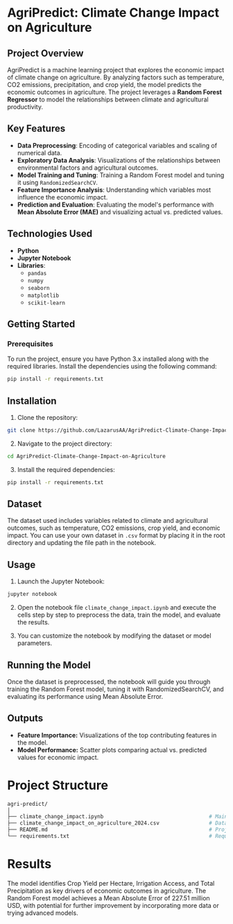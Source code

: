# **AgriPredict: Climate Change Impact on Agriculture**

## **Project Overview**
AgriPredict is a machine learning project that explores the economic impact of climate change on agriculture. By analyzing factors such as temperature, CO2 emissions, precipitation, and crop yield, the model predicts the economic outcomes in agriculture. The project leverages a **Random Forest Regressor** to model the relationships between climate and agricultural productivity.

## **Key Features**
- **Data Preprocessing**: Encoding of categorical variables and scaling of numerical data.
- **Exploratory Data Analysis**: Visualizations of the relationships between environmental factors and agricultural outcomes.
- **Model Training and Tuning**: Training a Random Forest model and tuning it using `RandomizedSearchCV`.
- **Feature Importance Analysis**: Understanding which variables most influence the economic impact.
- **Prediction and Evaluation**: Evaluating the model's performance with **Mean Absolute Error (MAE)** and visualizing actual vs. predicted values.

## **Technologies Used**
- **Python**
- **Jupyter Notebook**
- **Libraries**:
  - `pandas`
  - `numpy`
  - `seaborn`
  - `matplotlib`
  - `scikit-learn`

## **Getting Started**
### Prerequisites
To run the project, ensure you have Python 3.x installed along with the required libraries. Install the dependencies using the following command:

```bash
pip install -r requirements.txt
```

## **Installation**

1. Clone the repository:
```bash
git clone https://github.com/LazarusAA/AgriPredict-Climate-Change-Impact-on-Agriculture.git
```
2. Navigate to the project directory:
```bash
cd AgriPredict-Climate-Change-Impact-on-Agriculture
```
3. Install the required dependencies:
```bash
pip install -r requirements.txt
```

## **Dataset** 

The dataset used includes variables related to climate and agricultural outcomes, such as temperature, CO2 emissions, crop yield, and economic impact. You can use your own dataset in ```.csv``` format by placing it in the root directory and updating the file path in the notebook.

## **Usage**

1. Launch the Jupyter Notebook:
```bash
jupyter notebook
```
2. Open the notebook file ```climate_change_impact.ipynb``` and execute the cells step by step to preprocess the data, train the model, and evaluate the results.

3. You can customize the notebook by modifying the dataset or model parameters.

## **Running the Model**

Once the dataset is preprocessed, the notebook will guide you through training the Random Forest model, tuning it with RandomizedSearchCV, and evaluating its performance using Mean Absolute Error.

## **Outputs**

- **Feature Importance:** Visualizations of the top contributing features in the model.
- **Model Performance:** Scatter plots comparing actual vs. predicted values for economic impact.

# **Project Structure** 

```bash
agri-predict/
│
├── climate_change_impact.ipynb                                  # Main Jupyter Notebook
├── climate_change_impact_on_agriculture_2024.csv                # Dataset (replace with your data)
├── README.md                                                    # Project Documentation
└── requirements.txt                                             # Required dependencies
```
# **Results**

The model identifies Crop Yield per Hectare, Irrigation Access, and Total Precipitation as key drivers of economic outcomes in agriculture. The Random Forest model achieves a Mean Absolute Error of 227.51 million USD, with potential for further improvement by incorporating more data or trying advanced models.
